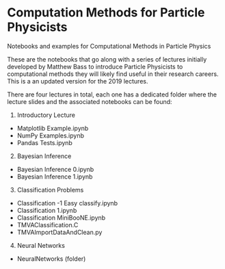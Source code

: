 # Computation Methods for Particle Physicists
Notebooks and examples for Computational Methods in Particle Physics

These are the notebooks that go along with a series of lectures initially developed by Matthew Bass to introduce Particle Physicists to computational methods they will likely find useful in their research careers. This is a an updated version for the 2019 lectures.

There are four lectures in total, each one has a dedicated folder where the lecture slides and the associated notebooks can be found:

1. Introductory Lecture
  * Matplotlib Example.ipynb
  * NumPy Examples.ipynb
  * Pandas Tests.ipynb
2. Bayesian Inference
  * Bayesian Inference 0.ipynb
  * Bayesian Inference 1.ipynb
3. Classification Problems
  * Classification -1 Easy classify.ipynb
  * Classification 1.ipynb
  * Classification MiniBooNE.ipynb
  * TMVAClassification.C
  * TMVAImportDataAndClean.py
4. Neural Networks
  * NeuralNetworks (folder)

